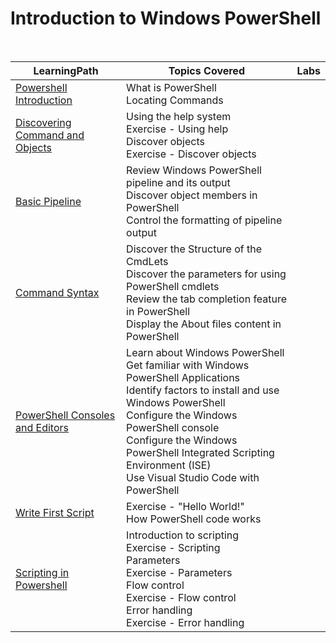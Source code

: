 # Introduction to Windows PowerShell

<br>

|LearningPath |Topics Covered |Labs|
|---|---|---|
|[Powershell Introduction](https://learn.microsoft.com/en-us/training/modules/introduction-to-powershell/)|What is PowerShell<br>Locating Commands||
|[Discovering Command and Objects](https://learn.microsoft.com/en-us/training/modules/discover-commands/)|Using the help system<br>Exercise - Using help<br>Discover objects<br>Exercise - Discover objects||
|[Basic Pipeline](https://learn.microsoft.com/en-us/training/modules/understand-windows-powershell-pipeline/)|Review Windows PowerShell pipeline and its output<br>Discover object members in PowerShell<br>Control the formatting of pipeline output||
|[Command Syntax](https://learn.microsoft.com/en-us/training/modules/understand-command-syntax-windows-powershell/)|Discover the Structure of the CmdLets<br>Discover the parameters for using PowerShell cmdlets<br>Review the tab completion feature in PowerShell<br>Display the About files content in PowerShell||
|[PowerShell Consoles and Editors](https://learn.microsoft.com/en-us/training/paths/get-started-windows-powershell/)|Learn about Windows PowerShell<br>Get familiar with Windows PowerShell Applications<br>Identify factors to install and use Windows PowerShell<br>Configure the Windows PowerShell console<br>Configure the Windows PowerShell Integrated Scripting Environment (ISE)<br>Use Visual Studio Code with PowerShell||
|[Write First Script](https://learn.microsoft.com/en-us/training/modules/powershell-write-first/)|Exercise - "Hello World!"<br>How PowerShell code works||
|[Scripting in Powershell](https://learn.microsoft.com/en-us/training/modules/script-with-powershell/)|Introduction to scripting<br>Exercise - Scripting<br>Parameters<br>Exercise - Parameters<br>Flow control<br>Exercise - Flow control<br>Error handling<br>Exercise - Error handling||







